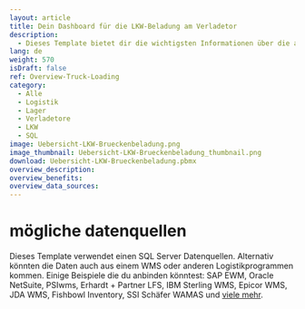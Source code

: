 ```yaml
---
layout: article
title: Dein Dashboard für die LKW-Beladung am Verladetor
description: 
  - Dieses Template bietet dir die wichtigsten Informationen über die aktuelle LKW-Beladung direkt am Verladetor. Es zeigt Details über den LKW, den Spediteur, das Ziel sowie dessen geplante Ankunfts- und Abfahrtszeiten. Das Dashboard ermöglicht deinen Mitarbeitenden in der Logistik, den aktuellen Status jedes LKWs im Blick zu behalten und die Logistikabläufe effizient zu steuern. Dadurch kannst du nicht nur eine reibungslose Logistikabwicklung sicherstellen, sondern auch Fehlbeladungen verhindern und stellst damit sicher, dass die richtigen Waren termingerecht beim richtigen Kunden ankommen. 
lang: de
weight: 570
isDraft: false
ref: Overview-Truck-Loading
category:
  - Alle
  - Logistik
  - Lager
  - Verladetore
  - LKW
  - SQL
image: Uebersicht-LKW-Brueckenbeladung.png
image_thumbnail: Uebersicht-LKW-Brueckenbeladung_thumbnail.png
download: Uebersicht-LKW-Brueckenbeladung.pbmx
overview_description:
overview_benefits:
overview_data_sources:
---
```

# mögliche datenquellen
Dieses Template verwendet einen SQL Server Datenquellen. Alternativ könnten die Daten auch aus einem WMS oder anderen Logistikprogrammen kommen. Einige Beispiele die du anbinden könntest: SAP EWM, Oracle NetSuite, PSIwms, Erhardt + Partner LFS, IBM Sterling WMS, Epicor WMS, JDA WMS, Fishbowl Inventory, SSI Schäfer WAMAS und [viele mehr](https://peakboard.com/schnittstellen/).
